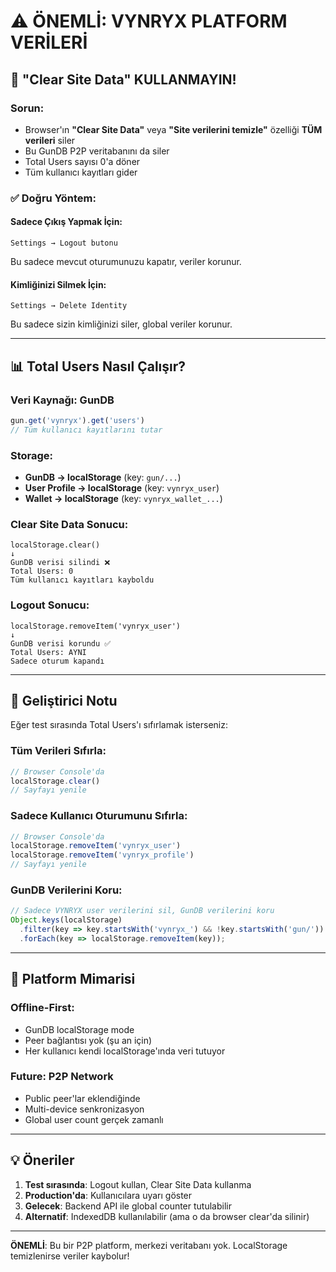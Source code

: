 # ⚠️ ÖNEMLİ: VYNRYX PLATFORM VERİLERİ

## 🔴 "Clear Site Data" KULLANMAYIN!

### Sorun:
- Browser'ın **"Clear Site Data"** veya **"Site verilerini temizle"** özelliği **TÜM verileri** siler
- Bu GunDB P2P veritabanını da siler
- Total Users sayısı 0'a döner
- Tüm kullanıcı kayıtları gider

### ✅ Doğru Yöntem:

#### Sadece Çıkış Yapmak İçin:
```
Settings → Logout butonu
```
Bu sadece mevcut oturumunuzu kapatır, veriler korunur.

#### Kimliğinizi Silmek İçin:
```
Settings → Delete Identity
```
Bu sadece sizin kimliğinizi siler, global veriler korunur.

---

## 📊 Total Users Nasıl Çalışır?

### Veri Kaynağı: GunDB
```javascript
gun.get('vynryx').get('users') 
// Tüm kullanıcı kayıtlarını tutar
```

### Storage:
- **GunDB → localStorage** (key: `gun/...`)
- **User Profile → localStorage** (key: `vynryx_user`)
- **Wallet → localStorage** (key: `vynryx_wallet_...`)

### Clear Site Data Sonucu:
```
localStorage.clear()
↓
GunDB verisi silindi ❌
Total Users: 0
Tüm kullanıcı kayıtları kayboldu
```

### Logout Sonucu:
```
localStorage.removeItem('vynryx_user')
↓
GunDB verisi korundu ✅
Total Users: AYNI
Sadece oturum kapandı
```

---

## 🔧 Geliştirici Notu

Eğer test sırasında Total Users'ı sıfırlamak isterseniz:

### Tüm Verileri Sıfırla:
```javascript
// Browser Console'da
localStorage.clear()
// Sayfayı yenile
```

### Sadece Kullanıcı Oturumunu Sıfırla:
```javascript
// Browser Console'da
localStorage.removeItem('vynryx_user')
localStorage.removeItem('vynryx_profile')
// Sayfayı yenile
```

### GunDB Verilerini Koru:
```javascript
// Sadece VYNRYX user verilerini sil, GunDB verilerini koru
Object.keys(localStorage)
  .filter(key => key.startsWith('vynryx_') && !key.startsWith('gun/'))
  .forEach(key => localStorage.removeItem(key));
```

---

## 🎯 Platform Mimarisi

### Offline-First:
- GunDB localStorage mode
- Peer bağlantısı yok (şu an için)
- Her kullanıcı kendi localStorage'ında veri tutuyor

### Future: P2P Network
- Public peer'lar eklendiğinde
- Multi-device senkronizasyon
- Global user count gerçek zamanlı

---

## 💡 Öneriler

1. **Test sırasında**: Logout kullan, Clear Site Data kullanma
2. **Production'da**: Kullanıcılara uyarı göster
3. **Gelecek**: Backend API ile global counter tutulabilir
4. **Alternatif**: IndexedDB kullanılabilir (ama o da browser clear'da silinir)

---

**ÖNEMLİ**: Bu bir P2P platform, merkezi veritabanı yok. LocalStorage temizlenirse veriler kaybolur!
